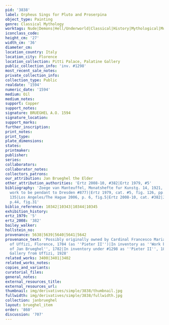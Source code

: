 ```yaml
---
pid: '3838'
label: Orpheus Sings for Pluto and Proserpina
object_type: Painting
genre: Classical Mythology
worktags: Nude|Demons|Hell/Underworld|Classical|History|Mythological|Musical instruments
iconclass_code:
height_cm: '27'
width_cm: '36'
diameter_cm:
location_country: Italy
location_city: Florence
location_collection: Pitti Palace, Palatine Gallery
public_collection_info: 'inv. #1298'
most_recent_sale_notes:
private_collection_info:
collection_type: Public
realdate: '1594'
numeric_date: '1594'
medium: Oil
medium_notes:
support: Copper
support_notes:
signature: BRUEGHEL A.O. 1594
signature_location:
support_marks:
further_inscription:
print_notes:
print_type:
plate_dimensions:
states:
printmaker:
publisher:
series:
collaborators:
collaborator_notes:
collectors_patrons:
our_attribution: Jan Brueghel the Elder
other_attribution_authorities: 'Ertz 2008-10, #382|Ertz 1979, #5'
bibliography: 'Zoege van Manteuffel, Monatshefte fur Kunstg. 14, 1921, (believed this
  work to be pendant to Dresden #877)|Ertz 1979, cat. #5, fig. 126, pp. 90, 104, 122,
  135|Los Angeles/The Hague 2006, p. 6, fig.5|Ertz 2008-10, cat. #382|Jolly 2011,
  p.44, fig.31'
biblio_reference: 10342|10343|10344|10345
exhibition_history:
ertz_1979: '5'
ertz_2008: '382'
bailey_walker:
hollstein_no:
provenance: 5638|5639|5640|5641|5642
provenance_text: 'Possibly originally owned by Cardinal Francesco Maria del Monte|Inventory
  of Uffizi, Florence, 1704 (as ''Pieter II'')|In inventory as ''Work by the Brothers
  of Jan Brueghel'', 1782|In inventory under #1298 as ''Pieter II'', 1890|To Palatine
  Gallery from Uffizi, 1928'
related_works: 3400|3401|3402
related_works_notes:
copies_and_variants:
curatorial_files:
general_notes:
external_resources_title:
external_resources_url:
thumbnail: img/derivatives/simple/3838/thumbnail.jpg
fullwidth: img/derivatives/simple/3838/fullwidth.jpg
collection: janbrueghel
layout: brueghel_item
order: '860'
discussion: '707'
---
```


